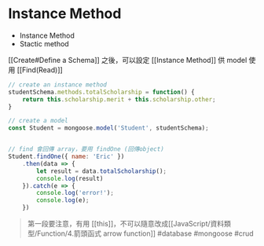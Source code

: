# Instance Method
- Instance Method
- Stactic method

[[Create#Define a Schema]] 之後，可以設定 [[Instance Method]] 供 model 使用
[[Find(Read)]]
```js
// create an instance method
studentSchema.methods.totalScholarship = function() {
	return this.scholarship.merit + this.scholarship.other;
}

// create a model
const Student = mongoose.model('Student', studentSchema);


// find 會回傳 array，要用 findOne (回傳object)
Student.findOne({ name: 'Eric' })	
	.then(data => {
		let result = data.totalScholarship();
		console.log(result)
	}).catch(e => {
		console.log('error!');
		console.log(e);
	})
```
> 第一段要注意，有用 [[this]]，不可以隨意改成[[JavaScript/資料類型/Function/4.箭頭函式 arrow function]]
#database #mongoose #crud 